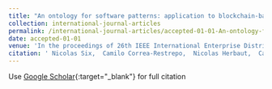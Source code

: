 ```yaml
---
title: "An ontology for software patterns: application to blockchain-based software development"
collection: international-journal-articles
permalink: /international-journal-articles/accepted-01-01-An-ontology-for-software-patterns-application-to-blockchain-based-software-development
date: accepted-01-01
venue: 'In the proceedings of 26th IEEE International Enterprise Distributed Object Computing Conference, EDOC 2022'
citation: ' Nicolas Six,  Camilo Correa-Restrepo,  Nicolas Herbaut,  Camille Salinesi, &quot;An ontology for software patterns: application to blockchain-based software development.&quot; In the proceedings of 26th IEEE International Enterprise Distributed Object Computing Conference, EDOC 2022, accepted.'
---
```

Use [Google Scholar](https://scholar.google.com/scholar?q=An+ontology+for+software+patterns:+application+to+blockchain+based+software+development){:target="_blank"} for full citation